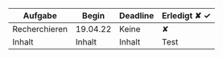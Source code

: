 Aufgabe       | Begin      | Deadline  | Erledigt ✘ ✓
-----------   | ---------- | --------- | -------
Recherchieren | 19.04.22   | Keine     |  ✘ 
Inhalt        | Inhalt     | Inhalt    | Test

